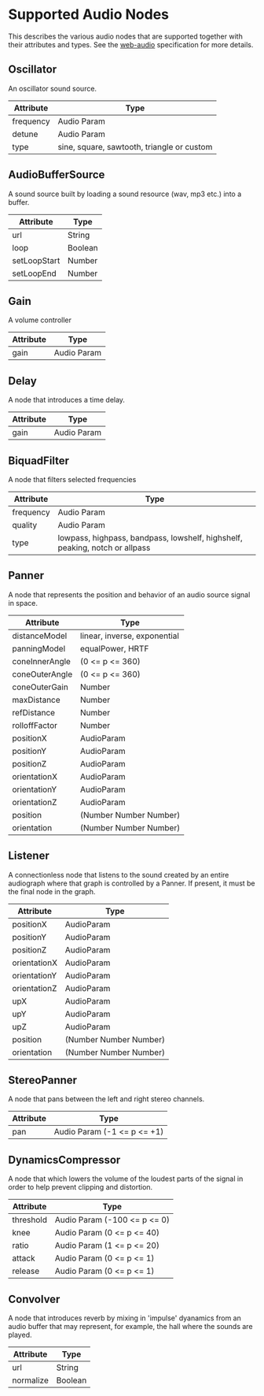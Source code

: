 Supported Audio Nodes
=====================

This describes the various audio nodes that are supported together with their attributes and types. See the [web-audio](https://developer.mozilla.org/en-US/docs/Web/API/Web_Audio_API) specification for more details.

Oscillator
----------

An oscillator sound source.


| Attribute | Type |
| --------- | ---- |
| frequency | Audio Param |
| detune    | Audio Param |
| type      | sine, square, sawtooth, triangle or custom |

AudioBufferSource
-----------------

A sound source built by loading a sound resource (wav, mp3 etc.) into a buffer.


| Attribute | Type |
| --------- | ---- |
| url | String |
| loop    | Boolean |
| setLoopStart | Number |
| setLoopEnd | Number |

Gain
----

A volume controller


| Attribute | Type |
| ----------- | -- |
| gain | Audio Param |

Delay
-----

A node that introduces a time delay.


| Attribute | Type |
| --------- | ---- |
| gain | Audio Param |


BiquadFilter
------------

A node that filters selected frequencies

| Attribute | Type |
| --------- | ---- |
| frequency | Audio Param |
| quality   | Audio Param |
| type      | lowpass, highpass, bandpass, lowshelf, highshelf, peaking, notch or allpass |

Panner
------

A node that represents the position and behavior of an audio source signal in space.


| Attribute | Type |
| --------- | ---- |
| distanceModel | linear, inverse, exponential | 
| panningModel | equalPower, HRTF | 
| coneInnerAngle | (0 <= p <= 360)|
| coneOuterAngle | (0 <= p <= 360)|
| coneOuterGain | Number |
| maxDistance   | Number |
| refDistance   | Number |
| rolloffFactor | Number |
| positionX     | AudioParam |
| positionY     | AudioParam |
| positionZ     | AudioParam |
| orientationX  | AudioParam |
| orientationY  | AudioParam |
| orientationZ  | AudioParam |
| position      | (Number Number Number) |
| orientation   | (Number Number Number) |

Listener
--------

A connectionless node that listens to the sound created by an entire audiograph where that graph is controlled by a Panner. If present, it must be the final node in the graph.


| Attribute | Type |
| --------- | ---- |
| positionX     | AudioParam |
| positionY     | AudioParam |
| positionZ     | AudioParam |
| orientationX  | AudioParam |
| orientationY  | AudioParam |
| orientationZ  | AudioParam |
| upX           | AudioParam |
| upY           | AudioParam |
| upZ           | AudioParam |
| position      | (Number Number Number) |
| orientation   | (Number Number Number) |

StereoPanner
------------

A node that pans between the left and right stereo channels.


| Attribute | Type |
| --------- | ---- |
| pan | Audio Param (-1 <= p <= +1)|


DynamicsCompressor
------------------

A node that which lowers the volume of the loudest parts of the signal in order to help prevent clipping and distortion.


| Attribute | Type |
| --------- | ---- |
| threshold | Audio Param (-100 <= p <= 0)|
| knee | Audio Param (0 <= p <= 40)|
| ratio | Audio Param (1 <= p <= 20)|
| attack | Audio Param (0 <= p <= 1)|
| release | Audio Param (0 <= p <= 1)|

Convolver
---------

A node that introduces reverb by mixing in 'impulse' dyanamics from an audio buffer that may represent, for example, the hall where the sounds are played.


| Attribute | Type |
| --------- | ---- |
| url | String |
| normalize | Boolean |

